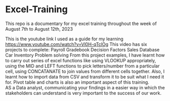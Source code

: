 # Excel-Training
This repo is a documentary for my excel training throughout the week of August 7th to August 12th, 2023

This is the youtube link I used as a guide for my learning https://www.youtube.com/watch?v=Vl0H-qTclOg
This video has six projects to complete: 
  Payroll
  Gradebook
  Decision Factors
  Sales Database
  Car Inventory
  Problem solving 
From this project examples, I have learnt how to carry out series of excel functions like using VLOOKUP appropriately, using the MID and LEFT functions to pick letters/number from a particular cell, using CONCATANATE to join values from different cells together. Also, I learnt how to import data from CSV and transform it to be suit what I need it for.
Pivot table and charts is also an important aspect of this training.  
AS a Data analyst, communicating your findings in a easier way in which the stakeholders can understand is very important to the success of our work.
